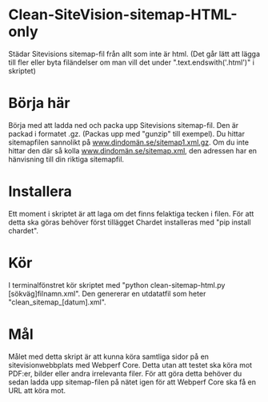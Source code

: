 # Clean-SiteVision-sitemap-HTML-only
Städar Sitevisions sitemap-fil från allt som inte är html. (Det går lätt att lägga till fler eller byta filändelser om man vill det under ".text.endswith('.html')" i skriptet)

# Börja här
Börja med att ladda ned och packa upp Sitevisions sitemap-fil. Den är packad i formatet .gz. (Packas upp med "gunzip" till exempel). Du hittar sitemapfilen sannolikt på www.dindomän.se/sitemap1.xml.gz. Om du inte hittar den där så kolla www.dindomän.se/sitemap.xml, den adressen har en hänvisning till din riktiga sitemapfil.

# Installera
Ett moment i skriptet är att laga om det finns felaktiga tecken i filen. För att detta ska göras behöver först tillägget Chardet installeras med "pip install chardet".

# Kör
I terminalfönstret kör skriptet med "python clean-sitemap-html.py [sökväg]filnamn.xml". Den genererar en utdatatfil som heter "clean_sitemap_[datum].xml".

# Mål
Målet med detta skript är att kunna köra samtliga sidor på en sitevisionwebbplats med Webperf Core. Detta utan att testet ska köra mot PDF:er, bilder eller andra irrelevanta filer.
För att göra detta behöver du sedan ladda upp sitemap-filen på nätet igen för att Webperf Core ska få en URL att köra mot.
